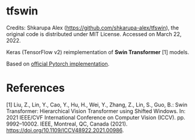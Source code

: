 # tfswin

Credits: Shkarupa Alex (https://github.com/shkarupa-alex/tfswin), the original code is distributed under MIT License. Accessed on March 22, 2022.

Keras (TensorFlow v2) reimplementation of **Swin Transformer** [1] models.

Based on [official Pytorch implementation](https://github.com/microsoft/Swin-Transformer).

# References

[1] Liu, Z., Lin, Y., Cao, Y., Hu, H., Wei, Y., Zhang, Z., Lin, S., Guo, B.: Swin Transformer: Hierarchical Vision Transformer using Shifted Windows. In: 2021 IEEE/CVF International Conference on Computer Vision (ICCV). pp. 9992–10002. IEEE, Montreal, QC, Canada (2021). https://doi.org/10.1109/ICCV48922.2021.00986.
